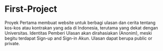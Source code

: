 # First-Project
Proyek Pertama membuat website untuk berbagi ulasan dan cerita tentang kos-kos atau kontrakan yang ada di Indonesia, terutama  yang dekat dengan Universitas. Identitas Pemberi Ulasan akan dirahasiakan (Anonim), meski begitu terdapat Sign-up and Sign-in Akun. Ulasan dapat berupa public or private.
